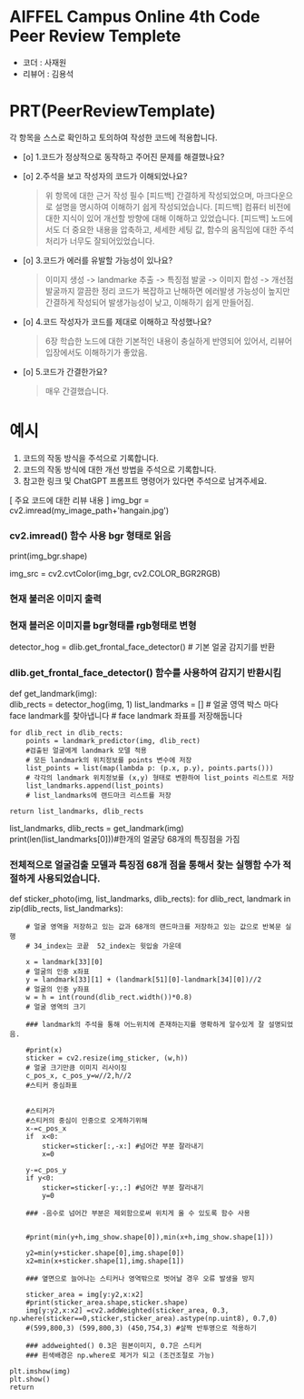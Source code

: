 # AIFFEL Campus Online 4th Code Peer Review Templete
- 코더 : 사재원
- 리뷰어 : 김용석


# PRT(PeerReviewTemplate)
각 항목을 스스로 확인하고 토의하여 작성한 코드에 적용합니다.
- [o] 1.코드가 정상적으로 동작하고 주어진 문제를 해결했나요?
- [o] 2.주석을 보고 작성자의 코드가 이해되었나요?
  > 위 항목에 대한 근거 작성 필수
  > [피드백] 간결하게 작성되었으며, 마크다운으로 설명을 명시하여 이해하기 쉽게 작성되었습니다. 
  > [피드백] 컴퓨터 비전에 대한 지식이 있어 개선할 방향에 대해 이해하고 있었습니다. 
  > [피드백] 노드에서도 더 중요한 내용을 압축하고, 세세한 세팅 값, 함수의 움직임에 대한 주석처리가 너무도 잘되어있었습니다. 


- [o] 3.코드가 에러를 유발할 가능성이 있나요?
  > 이미지 생성 -> landmarke 추출 -> 특징점 발굴 -> 이미지 합성 -> 개선점 발굴까지 깔끔한 정리
  > 코드가 복잡하고 난해하면 에러발생 가능성이 높지만 간결하게 작성되어 발생가능성이 낮고, 이해하기 쉽게 만들어짐.
  
- [o] 4.코드 작성자가 코드를 제대로 이해하고 작성했나요?
  > 6장 학습한 노드에 대한 기본적인 내용이 충실하게 반영되어 있어서, 리뷰어 입장에서도 이해하기가 좋았음.


- [o] 5.코드가 간결한가요?
  > 매우 간결했습니다. 

# 예시
1. 코드의 작동 방식을 주석으로 기록합니다.
2. 코드의 작동 방식에 대한 개선 방법을 주석으로 기록합니다.
3. 참고한 링크 및 ChatGPT 프롬프트 명령어가 있다면 주석으로 남겨주세요.



[ 주요 코드에 대한 리뷰 내용 ]
img_bgr = cv2.imread(my_image_path+'hangain.jpg')  
### cv2.imread() 함수 사용 bgr 형태로 읽음

print(img_bgr.shape)

img_src = cv2.cvtColor(img_bgr, cv2.COLOR_BGR2RGB)
### 현재 불러온 이미지 출력
### 현재 블러온 이미지를 bgr형태를 rgb형태로 변형


detector_hog = dlib.get_frontal_face_detector() # 기본 얼굴 감지기를 반환
### dlib.get_frontal_face_detector() 함수를 사용하여 감지기 반환시킴


def get_landmark(img):               
    dlib_rects = detector_hog(img, 1)
    list_landmarks = []
    # 얼굴 영역 박스 마다 face landmark를 찾아냅니다
    # face landmark 좌표를 저장해둡니다
    
    for dlib_rect in dlib_rects:
        points = landmark_predictor(img, dlib_rect)
        #검출된 얼굴에게 landmark 모델 적용
        # 모든 landmark의 위치정보를 points 변수에 저장
        list_points = list(map(lambda p: (p.x, p.y), points.parts()))
        # 각각의 landmark 위치정보를 (x,y) 형태로 변환하여 list_points 리스트로 저장
        list_landmarks.append(list_points)
        # list_landmarks에 랜드마크 리스트를 저장
        
    return list_landmarks, dlib_rects

list_landmarks, dlib_rects = get_landmark(img)
print(len(list_landmarks[0]))#한개의 얼굴당 68개의 특징점을 가짐
### 전체적으로 얼굴검출 모델과 특징점 68개 점을 통해서 찾는 실행함 수가 적절하게 사용되었습니다. 


def sticker_photo(img, list_landmarks, dlib_rects):
    for dlib_rect, landmark in zip(dlib_rects, list_landmarks): 
        
        # 얼굴 영역을 저장하고 있는 값과 68개의 랜드마크를 저장하고 있는 값으로 반복문 실행
        # 34_index는 코끝  52_index는 윗입술 가운데

        x = landmark[33][0] 
        # 얼굴의 인중 x좌표
        y = landmark[33][1] + (landmark[51][0]-landmark[34][0])//2 
        # 얼굴의 인중 y좌표
        w = h = int(round(dlib_rect.width())*0.8) 
        # 얼굴 영역의 크기

        ### landmark의 주석을 통해 어느위치에 존재하는지를 명확하게 알수있게 잘 설명되었음.
        
        #print(x)
        sticker = cv2.resize(img_sticker, (w,h))
        # 얼굴 크기만큼 이미지 리사이징
        c_pos_x, c_pos_y=w//2,h//2 
        #스티커 중심좌표


        #스티커가 
        #스티커의 중심이 인중으로 오게하기위해
        x-=c_pos_x
        if  x<0:
            sticker=sticker[:,-x:] #넘어간 부분 잘라내기
            x=0
            
        y-=c_pos_y
        if y<0:
            sticker=sticker[-y:,:] #넘어간 부분 잘라내기
            y=0

        ### -음수로 넘어간 부분은 제외함으로써 위치게 올 수 있도록 함수 사용
            
            
        #print(min(y+h,img_show.shape[0]),min(x+h,img_show.shape[1]))

        y2=min(y+sticker.shape[0],img.shape[0])
        x2=min(x+sticker.shape[1],img.shape[1])
        
        ### 옆면으로 늘어나는 스티커나 영역밖으로 벗어날 경우 오류 발생을 방지

        sticker_area = img[y:y2,x:x2]
        #print(sticker_area.shape,sticker.shape)
        img[y:y2,x:x2] =cv2.addWeighted(sticker_area, 0.3, np.where(sticker==0,sticker,sticker_area).astype(np.uint8), 0.7,0)
        #(599,800,3) (599,800,3) (450,754,3) #살짝 반투명으로 적용하기
        
        ### addweighted() 0.3은 원본이미지, 0.7은 스티커 
        ### 흰색배경은 np.where로 제거가 되고 (조건조절로 가능)
        
    plt.imshow(img)
    plt.show()
    return
